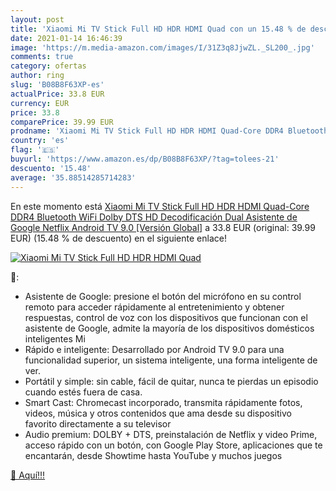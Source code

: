 ```yaml
---
layout: post
title: 'Xiaomi Mi TV Stick Full HD HDR HDMI Quad con un 15.48 % de descuento'
date: 2021-01-14 16:46:39
image: 'https://m.media-amazon.com/images/I/31Z3q8JjwZL._SL200_.jpg'
comments: true
category: ofertas
author: ring
slug: 'B08B8F63XP-es'
actualPrice: 33.8 EUR
currency: EUR
price: 33.8
comparePrice: 39.99 EUR
prodname: 'Xiaomi Mi TV Stick Full HD HDR HDMI Quad-Core DDR4 Bluetooth WiFi Dolby DTS HD Decodificación Dual Asistente de Google Netflix Android TV 9.0 [Versión Global]'
country: 'es'
flag: '🇪🇸'
buyurl: 'https://www.amazon.es/dp/B08B8F63XP/?tag=tolees-21'
descuento: '15.48'
average: '35.88514285714283'
---
```


En este momento está [Xiaomi Mi TV Stick Full HD HDR HDMI Quad-Core DDR4 Bluetooth WiFi Dolby DTS HD Decodificación Dual Asistente de Google Netflix Android TV 9.0 [Versión Global]](https://www.amazon.es/dp/B08B8F63XP/?tag=tolees-21) a 33.8 EUR (original: 39.99 EUR) (15.48 %  de descuento) en el siguiente enlace!

[![Xiaomi Mi TV Stick Full HD HDR HDMI Quad](https://m.media-amazon.com/images/I/31Z3q8JjwZL._SL200_.jpg)](https://www.amazon.es/dp/B08B8F63XP/?tag=tolees-21)

🔎:

- Asistente de Google: presione el botón del micrófono en su control remoto para acceder rápidamente al entretenimiento y obtener respuestas, control de voz con los dispositivos que funcionan con el asistente de Google, admite la mayoría de los dispositivos domésticos inteligentes Mi
- Rápido e inteligente: Desarrollado por Android TV 9.0 para una funcionalidad superior, un sistema inteligente, una forma inteligente de ver.
- Portátil y simple: sin cable, fácil de quitar, nunca te pierdas un episodio cuando estés fuera de casa.
- Smart Cast: Chromecast incorporado, transmita rápidamente fotos, videos, música y otros contenidos que ama desde su dispositivo favorito directamente a su televisor
- Audio premium: DOLBY + DTS, preinstalación de Netflix y video Prime, acceso rápido con un botón, con Google Play Store, aplicaciones que te encantarán, desde Showtime hasta YouTube y muchos juegos

[🛒 Aquí!!!](https://www.amazon.es/dp/B08B8F63XP/?tag=tolees-21)
